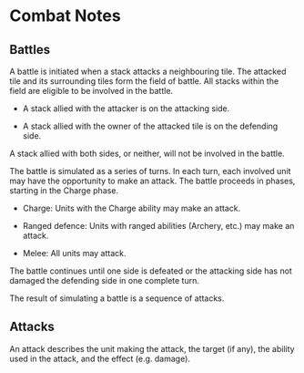 Combat Notes
============

Battles
-------

A battle is initiated when a stack attacks a neighbouring tile.  The attacked tile and its
surrounding tiles form the field of battle.  All stacks within the field are eligible to be
involved in the battle.

  - A stack allied with the attacker is on the attacking side.

  - A stack allied with the owner of the attacked tile is on the defending side.

A stack allied with both sides, or neither, will not be involved in the battle.

The battle is simulated as a series of turns.  In each turn, each involved unit may have the
opportunity to make an attack.  The battle proceeds in phases, starting in the Charge phase.

  - Charge: Units with the Charge ability may make an attack.

  - Ranged defence: Units with ranged abilities (Archery, etc.) may make an attack.

  - Melee: All units may attack.

The battle continues until one side is defeated or the attacking side has not damaged the
defending side in one complete turn.

The result of simulating a battle is a sequence of attacks.

Attacks
-------

An attack describes the unit making the attack, the target (if any), the ability used in the
attack, and the effect (e.g. damage).
